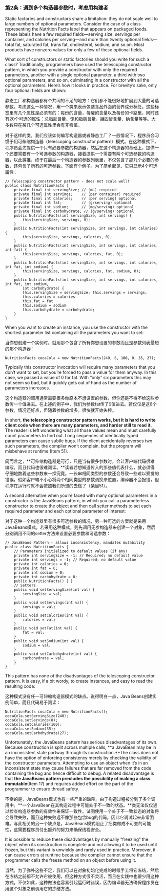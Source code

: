 ### 第2条：遇到多个构造器参数时，考虑用构建者

Static factories and constructors share a limitation: they do not scale well to large numbers of optional parameters. Consider the case of a class representing the Nutrition Facts label that appears on packaged foods. These labels have a few required fields—serving size, servings per container, and calories per serving—and more than twenty optional fields—total fat, saturated fat, trans fat, cholesterol, sodium, and so on. Most products have nonzero values for only a few of these optional fields.

What sort of constructors or static factories should you write for such a class? Traditionally, programmers have used the telescoping constructor pattern, in which you provide a constructor with only the required parameters, another with a single optional parameter, a third with two optional parameters, and so on, culminating in a constructor with all the optional parameters. Here’s how it looks in practice. For brevity’s sake, only four optional fields are shown:

静态工厂和构造器都有个共同的不足的地方：它们都不能很好地扩展到大量的可选参数。考虑这么一种情况，用一个类来表示包装食品外面的营养成分标签。这些标签里有几个属性是必须有的：每份的含量，每罐的含量以及每份的卡路里，同时还有20个可选的属性：总脂肪含量、饱和脂肪含量、胆固醇含量、钠含量等等。大多数只在某几个可选属性里会有非零值。

对于这样的类，我们应该如何编写构造器或者静态工厂？一般情况下，程序员会习惯于用可伸缩构造器（telescoping constructor pattern）模式。在这种模式下，程序员会先提供一个只有必要参数的构造器，然后在这个构造器的基础上，提供一个还要需要有一个可选参数的构造器，接着提供一个需要有两个可选参数的构造器，以此类推，终于在最后一个构造器的参数列表里，不仅包含了那几个必要的参数，还包含了所有的可选参数。下面有个例子。为了简单起见，它只显示4个可选属性：

```
// Telescoping constructor pattern - does not scale well!
public class NutritionFacts {
    private final int servingSize; // (mL) required 
    private final int servings;    // (per container) required
    private final int calories;    // (per serving) optional    
    private final int fat;         // (g/serving) optional
    private final int sodium;      // (mg/serving) optional
    private final int carbohydrate; // (g/serving) optional
    public NutritionFacts(int servingSize, int servings) { 
        this(servingSize, servings, 0);
    }
    public NutritionFacts(int servingSize, int servings, int calories) {
        this(servingSize, servings, calories, 0); 
    }
    public NutritionFacts(int servingSize, int servings, int calories, int fat) {
        this(servingSize, servings, calories, fat, 0); 
    }
    public NutritionFacts(int servingSize, int servings, int calories, int fat, int sodium) {
        this(servingSize, servings, calories, fat, sodium, 0); 
    }
    public NutritionFacts(int servingSize, int servings, int calories, int fat, int sodium, 
        int carbohydrate) {
        this.servingSize = servingSize; this.servings = servings;
        this.calories = calories
        this.fat = fat
        this.sodium = sodium
        this.carbohydrate = carbohydrate;
    } 
}
```

When you want to create an instance, you use the constructor with the shortest parameter list containing all the parameters you want to set:

当你想创建一个实例时，就用那个包含了所有你想设置的参数而且是参数列表最短的那个构造器：

```
NutritionFacts cocaCola = new NutritionFacts(240, 8, 100, 0, 35, 27);
```

Typically this constructor invocation will require many parameters that you don’t want to set, but you’re forced to pass a value for them anyway. In this case, we passed a value of 0 for fat. With “only” six parameters this may not seem so bad, but it quickly gets out of hand as the number of parameters increases.

这个构造器的调用通常需要很多你原本不想设置的参数，但你还是不得不给这些参数传一个值进去。在上述的例子中，我们为参数fat传了0值进去。若仅仅是这6个参数，情况还好点，但随着参数的增多，很快就开始失控。

In short, **the telescoping constructor pattern works, but it is hard to write client code when there are many parameters, and harder still to read it.** The reader is left wondering what all those values mean and must carefully count parameters to find out. Long sequences of identically typed parameters can cause subtle bugs. If the client accidentally reverses two such parameters, the compiler won’t complain, but the program will misbehave at runtime \(Item 51\).

简而言之，**可伸缩构造器是可行，只是当有很多参数时，会让客户端代码很难编写，而且代码也很难阅读。**读者若想知道传入的那些值代表什么，就必须得仔细地数着这些参数来一探究竟。一长串相同类型的参数还会导致一些难以察觉的错误。假如客户端不小心将两个相同类型的参数调换来位置，编译器不会报错，但程序在运行时就不会按照我们所想的去做了（条目51）。

A second alternative when you’re faced with many optional parameters in a constructor is the JavaBeans pattern, in which you call a parameterless constructor to create the object and then call setter methods to set each required parameter and each optional parameter of interest:

对于这种一个构造器里有很多可选参数的情况，另一种可选的方案就是采用JavaBeans模式。若采用这种模式，则先调用无参构造器来创建一个对象，然后分别调用不同的setter方法来设置必要参数和可选参数：

```
// JavaBeans Pattern - allows inconsistency, mandates mutability
public class NutritionFacts {
    // Parameters initialized to default values (if any)
    private int servingSize = -1; // Required; no default value 
    private int servings = -1; // Required; no default value
    private int calories = 0;
    private int fat = 0;
    private int sodium = 0;
    private int carbohydrate = 0;
    public NutritionFacts() { }
    // Setters
    public void setServingSize(int val) { 
        servingSize = val; 
    } 
    public void setServings(int val) { 
        servings = val; 
    }
    public void setCalories(int val) {
        calories = val;
    }
    public void setFat(int val) {
        fat = val;
    }
    public void setSodium(int val) {
        sodium = val;
    }
    public void setCarbohydrate(int val) { 
        carbohydrate = val; 
    }
}
```

This pattern has none of the disadvantages of the telescoping constructor pattern. It is easy, if a bit wordy, to create instances, and easy to read the resulting code:

这种模式没有任一可伸缩构造器模式的缺点。说得明白一点，Java Beans创建实例简单，而且代码易于阅读：

```
NutritionFacts cocaCola = new NutritionFacts(); 
cocaCola.setServingSize(240); 
cocaCola.setServings(8); 
cocaCola.setCalories(100); 
cocaCola.setSodium(35); 
cocaCola.setCarbohydrate(27);
```

Unfortunately, the JavaBeans pattern has serious disadvantages of its own. Because construction is split across multiple calls, **a JavaBean may be in an inconsistent state partway through its construction.**The class does not have the option of enforcing consistency merely by checking the validity of the constructor parameters. Attempting to use an object when it’s in an inconsistent state may cause failures that are far removed from the code containing the bug and hence difficult to debug. A related disadvantage is that **the JavaBeans pattern precludes the possibility of making a class immutable**\(Item 17\) and requires added effort on the part of the programmer to ensure thread safety.

不幸的是，JavaBeans模式也有一些严重的缺陷。由于构造过程被分到了多个调用中，**一个JavaBean在其构造过程中可能处于不一致的状态。**类无法仅仅通过检查构造器参数的有效性来保证一致性。试图使用一个处于不一致状态的对象将会导致失败，而且这种失败远不像那些包含bug的代码，因此它调试起来非常困难。与此相关的另一个缺点是，JavaBeans模式阻止了把类做成不可变的可能性，这需要程序员付出额外的努力来确保线程安全。

It is possible to reduce these disadvantages by manually “freezing” the object when its construction is complete and not allowing it to be used until frozen, but this variant is unwieldy and rarely used in practice. Moreover, it can cause errors at runtime because the compiler cannot ensure that the programmer calls the freeze method on an object before using it.

当然，为了弥补这些不足，我们可以在对象初始化完成的时候手工将它冻结，然后在冻结之前都不允许它被使用，但这种方式很不灵活，而且在实践中也很少用这种方式。不仅如此，这种做法也容易引起运行时错误，因为编译器无法确保程序员在用这个对象之前调用它的冻结方法。



